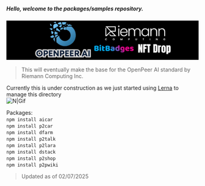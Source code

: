 ##### Hello, welcome to the packages/samples repository.  
![OpenAI_Banner](https://raw.githubusercontent.com/Mentors4EDU/Images/refs/heads/master/NFT_Drop_banner_large.png)

> This will eventually make the base for the OpenPeer AI standard by Riemann Computing Inc.

Currently this is under construction as we just started using [Lerna](https://lerna.js.org/) to manage this directory  
![N|Gif](https://media2.giphy.com/media/YA6dmVW0gfIw8/giphy.gif?cid=ecf05e475b6510cc9083a280b87db98c89af22dc23c7ab65&rid=giphy.gif)  

Packages:  
`npm install aicar`  
`npm install p2car`  
`npm install dfarm`  
`npm install p2talk`  
`npm install p2lara`  
`npm install dstack`  
`npm install p2shop`  
`npm install p2pwiki`  
> Updated as of 02/07/2025

